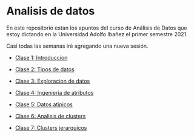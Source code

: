 Analisis de datos
================

En este repositorio estan los apuntos del curso de Análisis de Datos que
estoy dictando en la Universidad Adolfo Ibañez el primer semestre 2021.

Casi todas las semanas iré agregando una nueva sesión.

  - [Clase 1: Introduccion](../master/Clase1_Introduccion)

  - [Clase 2: Tipos de datos](../master/Clase2_Tipos_de_datos)

  - [Clase 3: Exploracion de
    datos](../master/Clase3_Exploracion_de_datos)

  - [Clase 4: Ingenieria de
    atributos](../master/Clase4_Ingenieria_de_atributos)

  - [Clase 5: Datos atipicos](../master/Clase5_Datos_atipicos)

  - [Clase 6: Analisis de
    clusters](../master/Clase6_Analisis_de_clusters)

  - [Clase 7: Clusters
    jerarquicos](../master/Clase7_Clustes_jerarquicos)
